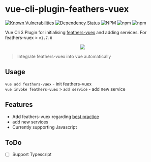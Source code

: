# vue-cli-plugin-feathers-vuex

[![Known Vulnerabilities](https://snyk.io/test/github/fratzinger/vue-cli-plugin-feathers-vuex/badge.svg?targetFile=package.json)](https://snyk.io/test/github/fratzinger/vue-cli-plugin-feathers-vuex?targetFile=package.json)
[![Dependency Status](https://david-dm.org/fratzinger/vue-cli-plugin-feathers-vuex.svg)](https://david-dm.org/fratzinger/vue-cli-plugin-feathers-vuex)
![NPM](https://img.shields.io/npm/l/vue-cli-plugin-feathers-vuex)
![npm](https://img.shields.io/npm/v/vue-cli-plugin-feathers-vuex)
![npm](https://img.shields.io/npm/dm/vue-cli-plugin-feathers-vuex)

Vue Cli 3 Plugin for initialising [feathers-vuex](https://github.com/feathers-plus/feathers-vuex) and adding services. For feathers-vuex > `v1.7.0`

<div align="center">
    <img src="https://github.com/feathers-plus/feathers-vuex/raw/master/service-logo.png" />
</div>

> Integrate feathers-vuex into vue automatically

## Usage
`vue add feathers-vuex` - init feathers-vuex<br />
`vue invoke feathers-vuex` > `add service` - add new service 

## Features
- Add feathers-vuex regarding [best practice](https://feathers-vuex.feathers-plus.com/common-patterns.html#organizing-the-services-in-your-project)
- add new services
- Currently supporting Javascript

## ToDo
- [ ] Support Typescript
